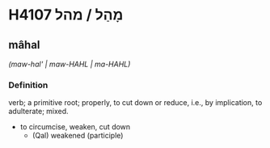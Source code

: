 # H4107 מָהַל / מהל

## mâhal

_(maw-hal' | maw-HAHL | ma-HAHL)_

### Definition

verb; a primitive root; properly, to cut down or reduce, i.e., by implication, to adulterate; mixed.

- to circumcise, weaken, cut down
    - (Qal) weakened (participle)
